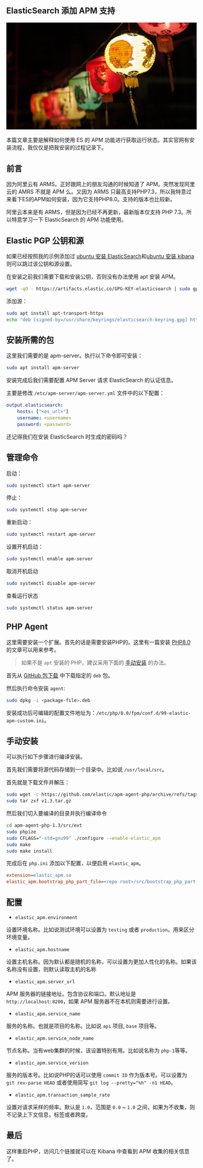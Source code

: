 ## ElasticSearch 添加 APM 支持

![](/assets/images/20210921.jpg)

本篇文章主要是解释如何使用 ES 的 APM 功能进行获取运行状态。其实官网有安装流程，我仅仅是把我安装的过程记录下。

## 前言

因为阿里云有 ARMS。正好跟网上的朋友沟通的时候知道了 APM。突然发现阿里云的 AMRS 不就是 APM 么。又因为 ARMS 只最高支持PHP7.3，所以我特意过来看下ES的APM如何安装，因为它支持PHP8.0。支持的版本也比较新。

阿里云本来是有 ARMS，但是因为已经不再更新，最新版本仅支持 PHP 7.3。所以特意学习一下 ElasticSearch 的 APM 功能使用。

## Elastic PGP 公钥和源

如果已经按照我的示例添加过 [ubuntu 安装 ElasticSearch](./ubuntu-install-elasticsearch.md)和[ubuntu 安装 kibana](./ubuntu-install-kibana.md) 则可以跳过该公钥和源设置。

在安装之前我们需要下载和安装公钥，否则没有办法使用 apt 安装 APM。

```bash
wget -qO - https://artifacts.elastic.co/GPG-KEY-elasticsearch | sudo gpg --dearmor -o /usr/share/keyrings/elasticsearch-keyring.gpg
```

添加源：

```bash
sudo apt install apt-transport-https
echo "deb [signed-by=/usr/share/keyrings/elasticsearch-keyring.gpg] https://artifacts.elastic.co/packages/8.x/apt stable main" | sudo tee /etc/apt/sources.list.d/elastic-8.x.list
```

## 安装所需的包

这里我们需要的是 apm-server。执行以下命令即可安装：

```bash
sudo apt install apm-server
```

安装完成后我们需要配置 APM Server 请求 ElasticSearch 的认证信息。

主要是修改 `/etc/apm-server/apm-server.yml` 文件中的以下配置：

```yml
output.elasticsearch:
    hosts: ["<es_url>"]
    username: <username>
    password: <password>
```

还记得我们在安装 ElasticSearch 时生成的密码吗？

## 管理命令

启动：

```bash
sudo systemctl start apm-server
```

停止：

```bash
sudo systemctl stop apm-server
```

重新启动：

```bash
sudo systemctl restart apm-server
```

设置开机启动：

```bash
sudo systemctl enable apm-server
```

取消开机启动

```bash
sudo systemctl disable apm-server
```

查看运行状态

```bash
sudo systemctl status apm-server
```

## PHP Agent

这里需要安装一个扩展。首先的话是需要安装PHP的。这里有一篇安装 [PHP8.0](https://www.yuque.com/mowangjuanzi/techblog/zc46wi) 的文章可以用来参考。

> 如果不是 `apt` 安装的 PHP，建议采用下面的 [手动安装](#%E6%89%8B%E5%8A%A8%E5%AE%89%E8%A3%85) 的办法。


首先从 [GitHub 包下载](https://github.com/elastic/apm-agent-php/releases/latest) 中下载指定的 `deb` 包。

然后执行命令安装 `agent`:

```bash
sudo dpkg -i <package-file>.deb
```

安装成功后可编辑的配置文件地址为：`/etc/php/8.0/fpm/conf.d/99-elastic-apm-custom.ini`。

## 手动安装

可以执行如下步骤进行编译安装。

首先我们需要将源代码存储到一个目录中。比如说 `/usr/local/src`。

首先就是下载文件并解压：

```bash
sudo wget -c https://github.com/elastic/apm-agent-php/archive/refs/tags/v1.3.tar.gz
sudo tar zxf v1.3.tar.gz
```

然后我们切入要编译的目录并执行编译命令

```bash
cd apm-agent-php-1.3/src/ext
sudo phpize
sudo CFLAGS="-std=gnu99" ./configure --enable-elastic_apm
sudo make
sudo make install
```

完成后在 `php.ini` 添加以下配置，以便启用 `elastic_apm`。

```ini
extension=elastic_apm.so
elastic_apm.bootstrap_php_part_file=<repo root>/src/bootstrap_php_part.php
```

## 配置

- `elastic_apm.environment`

设置环境名称。比如说测试环境可以设置为 `testing` 或者 `production`。用来区分环境变量。

- `elastic_apm.hostname`

设置主机名称。因为默认都是随机的名称，可以设置为更加人性化的名称。如果该名称没有设置，则默认读取主机的名称

- `elastic_apm.server_url`

APM 服务器的链接地址。包含协议和端口。默认地址是 `http://localhost:8200`，如果 APM 服务器不在本机则需要进行设置。

- `elastic_apm.service_name`

服务的名称。也就是项目的名称。比如说 `api` 项目, `base` 项目等。

- `elastic_apm.service_node_name`

节点名称。当有web集群的时候，该设置特别有用。比如说名称为 `php-1`等等。

- `elastic_apm.service_version`

服务的版本号。比如说PHP的话可以使用 `commit ID` 作为版本号。可以设置为 `git rev-parse HEAD` 或者使用简写 `git log --pretty="%h" -n1 HEAD`。

- `elastic_apm.transaction_sample_rate`

设置对请求采样的频率。默认是 `1.0`，范围是 `0.0` ~ `1.0` 之间，如果为不收集，则不记录上下文信息，标签或者跨度。

## 最后

这样重启PHP，访问几个链接就可以在 Kibana 中查看到 APM 收集的相关信息了。
